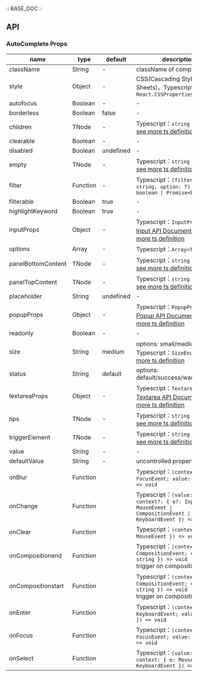 :: BASE_DOC ::

## API

### AutoComplete Props

name | type | default | description | required
-- | -- | -- | -- | --
className | String | - | className of component | N
style | Object | - | CSS(Cascading Style Sheets)，Typescript：`React.CSSProperties` | N
autofocus | Boolean | - | \- | N
borderless | Boolean | false | \- | N
children | TNode | - | Typescript：`string \| TNode`。[see more ts definition](https://github.com/Tencent/tdesign-react/blob/develop/src/common.ts) | N
clearable | Boolean | - | \- | N
disabled | Boolean | undefined | \- | N
empty | TNode | - | Typescript：`string \| TNode`。[see more ts definition](https://github.com/Tencent/tdesign-react/blob/develop/src/common.ts) | N
filter | Function | - | Typescript：`(filterWords: string, option: T) => boolean \| Promise<boolean>` | N
filterable | Boolean | true | \- | N
highlightKeyword | Boolean | true | \- | N
inputProps | Object | - | Typescript：`InputProps`，[Input API Documents](./input?tab=api)。[see more ts definition](https://github.com/Tencent/tdesign-react/blob/develop/src/auto-complete/type.ts) | N
options | Array | - | Typescript：`Array<T>` | N
panelBottomContent | TNode | - | Typescript：`string \| TNode`。[see more ts definition](https://github.com/Tencent/tdesign-react/blob/develop/src/common.ts) | N
panelTopContent | TNode | - | Typescript：`string \| TNode`。[see more ts definition](https://github.com/Tencent/tdesign-react/blob/develop/src/common.ts) | N
placeholder | String | undefined | \- | N
popupProps | Object | - | Typescript：`PopupProps`，[Popup API Documents](./popup?tab=api)。[see more ts definition](https://github.com/Tencent/tdesign-react/blob/develop/src/auto-complete/type.ts) | N
readonly | Boolean | - | \- | N
size | String | medium | options: small/medium/large。Typescript：`SizeEnum`。[see more ts definition](https://github.com/Tencent/tdesign-react/blob/develop/src/common.ts) | N
status | String | default | options: default/success/warning/error | N
textareaProps | Object | - | Typescript：`TextareaProps`，[Textarea API Documents](./textarea?tab=api)。[see more ts definition](https://github.com/Tencent/tdesign-react/blob/develop/src/auto-complete/type.ts) | N
tips | TNode | - | Typescript：`string \| TNode`。[see more ts definition](https://github.com/Tencent/tdesign-react/blob/develop/src/common.ts) | N
triggerElement | TNode | - | Typescript：`string \| TNode`。[see more ts definition](https://github.com/Tencent/tdesign-react/blob/develop/src/common.ts) | N
value | String | - | \- | N
defaultValue | String | - | uncontrolled property | N
onBlur | Function |  | Typescript：`(context: { e: FocusEvent; value: string }) => void`<br/> | N
onChange | Function |  | Typescript：`(value: string, context?: { e?: InputEvent \| MouseEvent \| CompositionEvent \| KeyboardEvent }) => void`<br/> | N
onClear | Function |  | Typescript：`(context: { e: MouseEvent }) => void`<br/> | N
onCompositionend | Function |  | Typescript：`(context: { e: CompositionEvent; value: string }) => void`<br/>trigger on compositionend | N
onCompositionstart | Function |  | Typescript：`(context: { e: CompositionEvent; value: string }) => void`<br/>trigger on compositionstart | N
onEnter | Function |  | Typescript：`(context: { e: KeyboardEvent; value: string }) => void`<br/> | N
onFocus | Function |  | Typescript：`(context: { e: FocusEvent; value: string }) => void`<br/> | N
onSelect | Function |  | Typescript：`(value: string, context: { e: MouseEvent \| KeyboardEvent }) => void`<br/> | N
